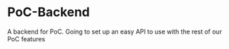 # PoC-Backend
A backend for PoC. Going to set up an easy API to use with the rest of our PoC features
